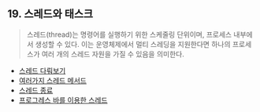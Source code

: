 ## 19. 스레드와 태스크
> 스레드(thread)는 명령어를 실행하기 위한 스케줄링 단위이며, 프로세스 내부에서 생성할 수 있다. 이는 운영체제에서 멀티 스레딩을 지원한다면 하나의 프로세스가 여러 개의 스레드 자원을 가질 수 있음을 의미한다. <br>
> 
- [스레드 다뤄보기](https://github.com/SeoDongWoo1216/StudyCSharp21/blob/main/chap19/Chap19App/21_03_05_01_FirstThread/Program.cs)
- [여러가지 스레드 메서드](https://github.com/SeoDongWoo1216/StudyCSharp21/blob/main/chap19/Chap19App/21_03_05_02_ThreadStateApp/Program.cs)
- [스레드 종료](https://github.com/SeoDongWoo1216/StudyCSharp21/blob/main/chap19/Chap19App/21_03_05_03_SideTaskApp/Program.cs)
- [프로그레스 바를 이용한 스레드](https://github.com/SeoDongWoo1216/StudyCSharp21/blob/main/chap19/Chap19App/21_03_05_04_ProgressTestApp/frmMain.cs)
